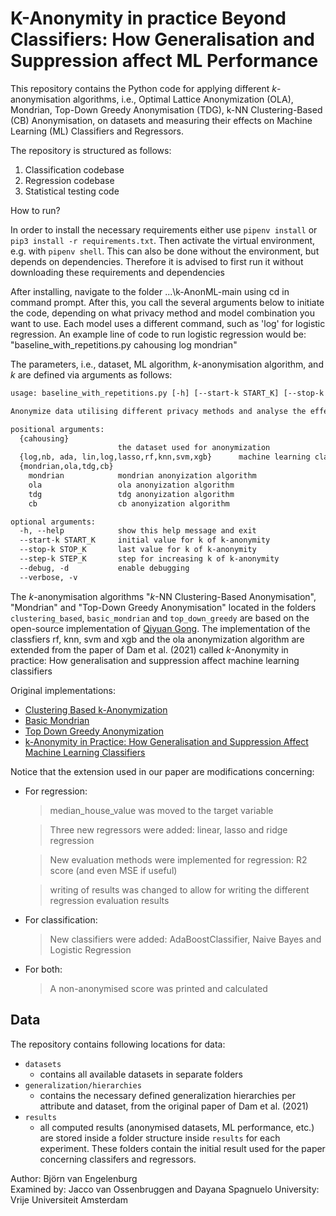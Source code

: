 # K-Anonymity in practice Beyond Classifiers: How Generalisation and Suppression affect ML Performance

This repository contains the Python code for applying different _k_-anonymisation algorithms, i.e., Optimal Lattice Anonymization (OLA), Mondrian, Top-Down Greedy Anonymisation (TDG), k-NN Clustering-Based (CB) Anonymisation,  on datasets and measuring their effects on Machine Learning (ML) Classifiers and Regressors.

The repository is structured as follows:
1. Classification codebase
2. Regression codebase
3. Statistical testing code




How to run?

In order to install the necessary requirements either use `pipenv install` or `pip3 install -r requirements.txt`.
Then activate the virtual environment, e.g. with `pipenv shell`. This can also be done without the environment, but depends on dependencies. Therefore it is advised to first run it without downloading these requirements and dependencies

After installing, navigate to the folder ...\k-AnonML-main using cd in command prompt. After this, you call the several arguments below to initiate the code, depending on what privacy method and model combination you want to use. Each model uses a different command, such as 'log' for logistic regression. An example line of code to run logistic regression would be: "baseline_with_repetitions.py cahousing log mondrian"

The parameters, i.e., dataset, ML algorithm, _k_-anonymisation algorithm, and _k_ are defined via arguments as follows:

```txt
usage: baseline_with_repetitions.py [-h] [--start-k START_K] [--stop-k STOP_K] [--step-k STEP_K] [--debug] [--verbose] [{cmc,mgm,adult,cahousing}] [{log,nb, ada, lin,log,lasso,rf,knn,svm,xgb} ] {mondrian,ola,tdg,cb} ...

Anonymize data utilising different privacy methods and analyse the effects of the anonymization on the classification and regression performance

positional arguments:
  {cahousing}
                        the dataset used for anonymization
  {log,nb, ada, lin,log,lasso,rf,knn,svm,xgb}      machine learning classifier
  {mondrian,ola,tdg,cb}
    mondrian            mondrian anonyization algorithm
    ola                 ola anonyization algorithm
    tdg                 tdg anonyization algorithm
    cb                  cb anonyization algorithm

optional arguments:
  -h, --help            show this help message and exit
  --start-k START_K     initial value for k of k-anonymity
  --stop-k STOP_K       last value for k of k-anonymity
  --step-k STEP_K       step for increasing k of k-anonymity
  --debug, -d           enable debugging
  --verbose, -v
```


The _k_-anonymisation algorithms "_k_-NN Clustering-Based Anonymisation", "Mondrian" and "Top-Down Greedy Anonymisation" located in the folders `clustering_based`, `basic_mondrian` and `top_down_greedy` are based on the open-source implementation of [Qiyuan Gong](mailto:qiyuangong@gmail.com). The implementation of the classfiers rf, knn, svm and xgb and the ola anonymization algorithm are extended from the paper of Dam et al. (2021) called _k_-Anonymity in practice: How generalisation and suppression affect machine learning classifiers

Original implementations:

- [Clustering Based k-Anonymization](https://github.com/qiyuangong/Clustering_based_K_Anon)
- [Basic Mondrian](https://github.com/qiyuangong/Basic_Mondrian)
- [Top Down Greedy Anonymization](https://github.com/qiyuangong/Top_Down_Greedy_Anonymization)
- [k-Anonymity in Practice: How Generalisation and Suppression Affect Machine Learning Classifiers](https://github.com/fhstp/k-AnonML)

Notice that the extension used in our paper are modifications concerning:
- For regression:

  > median_house_value was moved to the target variable
  
  > Three new regressors were added: linear, lasso and ridge regression
  
  > New evaluation methods were implemented for regression: R2 score (and even MSE if useful)
  
  > writing of results was changed to allow for writing the different regression evaluation results
  
- For classification:

  > New classifiers were added: AdaBoostClassifier, Naive Bayes and Logistic Regression
  
- For both:

  > A non-anonymised score was printed and calculated



## Data
The repository contains following locations for data:

- `datasets`
  - contains all available datasets in separate folders
- `generalization/hierarchies`
  - contains the necessary defined generalization hierarchies per attribute and dataset, from the original paper of Dam et al. (2021)
- `results`
  - all computed results (anonymised datasets, ML performance, etc.) are stored inside a folder structure inside `results` for each experiment. These folders contain the initial result used for the paper concerning classifers and regressors.



Author: Björn van Engelenburg     
Examined by: Jacco van Ossenbruggen and Dayana Spagnuelo
University: Vrije Universiteit Amsterdam
